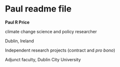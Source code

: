 # Paul readme file
**Paul R Price**

climate change science and policy researcher

Dublin, Ireland

Independent research projects (contract and *pro bono*)

Adjunct faculty, Dublin City University
